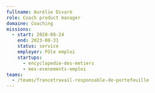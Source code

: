 ```yaml
---
fullname: Aurélie Divaré
role: Coach product manager
domaine: Coaching
missions:
  - start: 2020-08-24
    end: 2023-08-31
    status: service
    employer: Pôle emploi
    startups:
      - encyclopedie-des-metiers
      - mes-evenements-emploi
teams:
  - /teams/francetravail-responsable-de-portefeuille
---
```

